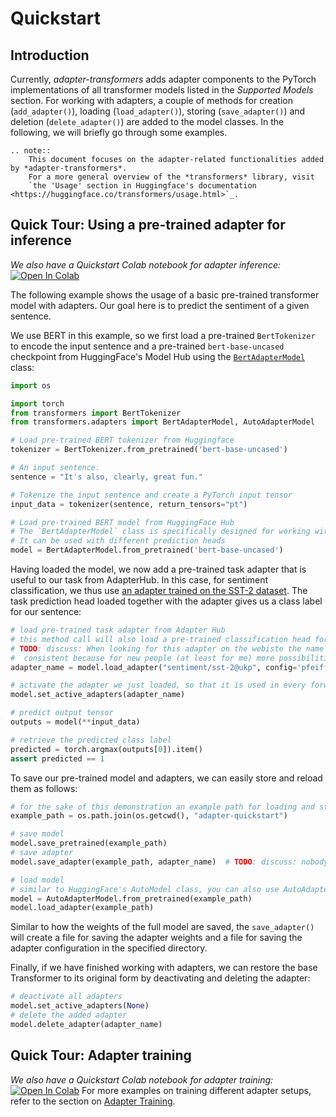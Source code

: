 # Quickstart

## Introduction

Currently, *adapter-transformers* adds adapter components to the PyTorch implementations of all transformer models listed in the *Supported Models* section.
For working with adapters, a couple of methods for creation (`add_adapter()`), loading (`load_adapter()`), 
storing (`save_adapter()`) and deletion (`delete_adapter()`) are added to the model classes. In the following, we will briefly go through some examples.

```{eval-rst}
.. note::
    This document focuses on the adapter-related functionalities added by *adapter-transformers*.
    For a more general overview of the *transformers* library, visit
    `the 'Usage' section in Huggingface's documentation <https://huggingface.co/transformers/usage.html>`_.
```

## Quick Tour: Using a pre-trained adapter for inference

_We also have a Quickstart Colab notebook for adapter inference:_ [![Open In Colab](https://colab.research.google.com/assets/colab-badge.svg)](https://colab.research.google.com/github/Adapter-Hub/adapter-transformers/blob/master/notebooks/02_Adapter_Inference.ipynb)

The following example shows the usage of a basic pre-trained transformer model with adapters.
Our goal here is to predict the sentiment of a given sentence.

We use BERT in this example, so we first load a pre-trained `BertTokenizer` to encode the input sentence and a pre-trained
`bert-base-uncased` checkpoint from HuggingFace's Model Hub using the [`BertAdapterModel`](transformers.adapters.BertAdapterModel) class:

```python
import os

import torch
from transformers import BertTokenizer
from transformers.adapters import BertAdapterModel, AutoAdapterModel

# Load pre-trained BERT tokenizer from Huggingface
tokenizer = BertTokenizer.from_pretrained('bert-base-uncased')

# An input sentence.
sentence = "It's also, clearly, great fun."

# Tokenize the input sentence and create a PyTorch input tensor
input_data = tokenizer(sentence, return_tensors="pt")

# Load pre-trained BERT model from HuggingFace Hub
# The `BertAdapterModel` class is specifically designed for working with adapters
# It can be used with different prediction heads
model = BertAdapterModel.from_pretrained('bert-base-uncased')
```

Having loaded the model, we now add a pre-trained task adapter that is useful to our task from AdapterHub.
In this case, for sentiment classification, we thus use [an adapter trained on the SST-2 dataset](https://adapterhub.ml/adapters/ukp/bert-base-uncased_sentiment_sst-2_pfeiffer/).
The task prediction head loaded together with the adapter gives us a class label for our sentence:

```python
# load pre-trained task adapter from Adapter Hub
# this method call will also load a pre-trained classification head for the adapter task
# TODO: discuss: When looking for this adapter on the webiste the name is "sentiment/..." I think we should keep names 
#  consistent because for new people (at least for me) more possibilities for loading the same thing is confusing
adapter_name = model.load_adapter("sentiment/sst-2@ukp", config='pfeiffer')

# activate the adapter we just loaded, so that it is used in every forward pass
model.set_active_adapters(adapter_name)

# predict output tensor
outputs = model(**input_data)

# retrieve the predicted class label
predicted = torch.argmax(outputs[0]).item()
assert predicted == 1
```

To save our pre-trained model and adapters, we can easily store and reload them as follows:

```python
# for the sake of this demonstration an example path for loading and storing is given below
example_path = os.path.join(os.getcwd(), "adapter-quickstart")

# save model
model.save_pretrained(example_path)
# save adapter
model.save_adapter(example_path, adapter_name)  # TODO: discuss: nobody knows where the 'sst-2' comes from

# load model
# similar to HuggingFace's AutoModel class, you can also use AutoAdapterModel instead of BertAdapterModel
model = AutoAdapterModel.from_pretrained(example_path)
model.load_adapter(example_path)
```

Similar to how the weights of the full model are saved, the `save_adapter()` will create a file for saving the adapter weights and a file for saving the adapter configuration in the specified directory.

Finally, if we have finished working with adapters, we can restore the base Transformer to its original form by deactivating and deleting the adapter:

```python
# deactivate all adapters
model.set_active_adapters(None)
# delete the added adapter
model.delete_adapter(adapter_name)
```

## Quick Tour: Adapter training

_We also have a Quickstart Colab notebook for adapter training:_ [![Open In Colab](https://colab.research.google.com/assets/colab-badge.svg)](https://colab.research.google.com/github/Adapter-Hub/adapter-transformers/blob/master/notebooks/01_Adapter_Training.ipynb)
For more examples on training different adapter setups, refer to the section on [Adapter Training](training.md).
